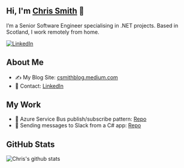 ## Hi, I'm [Chris Smith](https://www.linkedin.com/in/chris-smith-a7919821/) 👋 
I’m a Senior Software Engineer specialising in .NET projects. Based in Scotland, I work remotely from home.

[![LinkedIn](https://img.shields.io/badge/LinkedIn-0077B5?style=for-the-badge&logo=linkedin&logoColor=white)](https://www.linkedin.com/in/chris-smith-a7919821/)

## About Me
- ✍️ My Blog Site: [csmithblog.medium.com](https://csmithblog.medium.com/)
- 🔗 Contact: [LinkedIn](https://www.linkedin.com/in/chris-smith-a7919821/)

## My Work
- 🚀 Azure Service Bus publish/subscribe pattern: [Repo](https://github.com/chrissmKainos/azure-service-bus-demo)
- 🚀 Sending messages to Slack from a C# app: [Repo](https://github.com/chrissmKainos/Slack-Integration)

## GitHub Stats
![Chris's github stats](https://github-readme-stats.vercel.app/api?username=chrissmKainos&show_icons=true&theme=radical)
